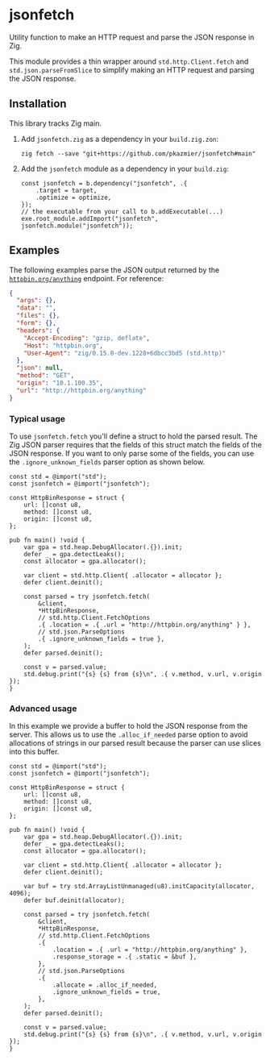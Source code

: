 # jsonfetch

Utility function to make an HTTP request and parse the JSON response in Zig.

This module provides a thin wrapper around `std.http.Client.fetch` and
`std.json.parseFromSlice` to simplify making an HTTP request and parsing the
JSON response.

## Installation

This library tracks Zig main.

1. Add `jsonfetch.zig` as a dependency in your `build.zig.zon`:

   ```console
   zig fetch --save "git+https://github.com/pkazmier/jsonfetch#main"
   ```

2. Add the `jsonfetch` module as a dependency in your `build.zig`:

   ```zig
   const jsonfetch = b.dependency("jsonfetch", .{
       .target = target,
       .optimize = optimize,
   });
   // the executable from your call to b.addExecutable(...)
   exe.root_module.addImport("jsonfetch", jsonfetch.module("jsonfetch"));
   ```

## Examples

The following examples parse the JSON output returned by the
[`httpbin.org/anything`](http://httpbin.org/anything) endpoint. For reference:

```json
{
  "args": {},
  "data": "",
  "files": {},
  "form": {},
  "headers": {
    "Accept-Encoding": "gzip, deflate",
    "Host": "httpbin.org",
    "User-Agent": "zig/0.15.0-dev.1228+6dbcc3bd5 (std.http)"
  },
  "json": null,
  "method": "GET",
  "origin": "10.1.100.35",
  "url": "http://httpbin.org/anything"
}
```

### Typical usage

To use `jsonfetch.fetch` you'll define a struct to hold the parsed result. The
Zig JSON parser requires that the fields of this struct match the fields of
the JSON response. If you want to only parse some of the fields, you can use
the `.ignore_unknown_fields` parser option as shown below.

```zig
const std = @import("std");
const jsonfetch = @import("jsonfetch");

const HttpBinResponse = struct {
    url: []const u8,
    method: []const u8,
    origin: []const u8,
};

pub fn main() !void {
    var gpa = std.heap.DebugAllocator(.{}).init;
    defer _ = gpa.detectLeaks();
    const allocator = gpa.allocator();

    var client = std.http.Client{ .allocator = allocator };
    defer client.deinit();

    const parsed = try jsonfetch.fetch(
        &client,
        *HttpBinResponse,
        // std.http.Client.FetchOptions
        .{ .location = .{ .url = "http://httpbin.org/anything" } },
        // std.json.ParseOptions
        .{ .ignore_unknown_fields = true },
    );
    defer parsed.deinit();

    const v = parsed.value;
    std.debug.print("{s} {s} from {s}\n", .{ v.method, v.url, v.origin });
}
```

### Advanced usage

In this example we provide a buffer to hold the JSON response from the server.
This allows us to use the `.alloc_if_needed` parse option to avoid allocations
of strings in our parsed result because the parser can use slices into this
buffer.

```zig
const std = @import("std");
const jsonfetch = @import("jsonfetch");

const HttpBinResponse = struct {
    url: []const u8,
    method: []const u8,
    origin: []const u8,
};

pub fn main() !void {
    var gpa = std.heap.DebugAllocator(.{}).init;
    defer _ = gpa.detectLeaks();
    const allocator = gpa.allocator();

    var client = std.http.Client{ .allocator = allocator };
    defer client.deinit();

    var buf = try std.ArrayListUnmanaged(u8).initCapacity(allocator, 4096);
    defer buf.deinit(allocator);

    const parsed = try jsonfetch.fetch(
        &client,
        *HttpBinResponse,
        // std.http.Client.FetchOptions
        .{
            .location = .{ .url = "http://httpbin.org/anything" },
            .response_storage = .{ .static = &buf },
        },
        // std.json.ParseOptions
        .{
            .allocate = .alloc_if_needed,
            .ignore_unknown_fields = true,
        },
    );
    defer parsed.deinit();

    const v = parsed.value;
    std.debug.print("{s} {s} from {s}\n", .{ v.method, v.url, v.origin });
}
```
